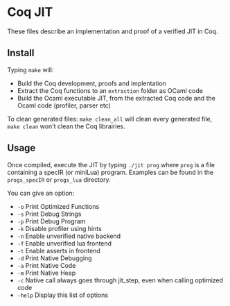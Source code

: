 # Coq JIT
These files describe an implementation and proof of a verified JIT in Coq.

## Install
Typing `make` will:
* Build the Coq development, proofs and implentation
* Extract the Coq functions to an `extraction` folder as OCaml code
* Build the Ocaml executable JIT, from the extracted Coq code and the Ocaml code (profiler, parser etc)

To clean generated files:
`make clean_all` will clean every generated file, `make clean` won't clean the Coq librairies.

## Usage
Once compiled, execute the JIT by typing `./jit prog` where `prog` is a file containing a specIR (or miniLua) program.
Examples can be found in the `progs_specIR` or `progs_lua` directory.

You can give an option:
*  `-o` Print Optimized Functions
*  `-s` Print Debug Strings
*  `-p` Print Debug Program
*  `-k` Disable profiler using hints
*  `-n` Enable unverified native backend
*  `-f` Enable unverified lua frontend
*  `-t` Enable asserts in frontend
*  `-d` Print Native Debugging
*  `-a` Print Native Code
*  `-m` Print Native Heap
*  `-c` Native call always goes through jit_step, even when calling optimized code
*  `-help`  Display this list of options

